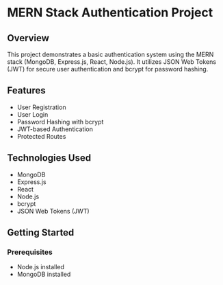 # MERN Stack Authentication Project

## Overview
This project demonstrates a basic authentication system using the MERN stack (MongoDB, Express.js, React, Node.js). It utilizes JSON Web Tokens (JWT) for secure user authentication and bcrypt for password hashing.

## Features
- User Registration
- User Login
- Password Hashing with bcrypt
- JWT-based Authentication
- Protected Routes

## Technologies Used
- MongoDB
- Express.js
- React
- Node.js
- bcrypt
- JSON Web Tokens (JWT)

## Getting Started

### Prerequisites
- Node.js installed
- MongoDB installed
